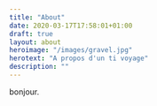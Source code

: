 ```yaml
---
title: "About"
date: 2020-03-17T17:58:01+01:00
draft: true
layout: about
heroimage: "/images/gravel.jpg"
herotext: "A propos d'un ti voyage"
description: ""
---
```


bonjour.
